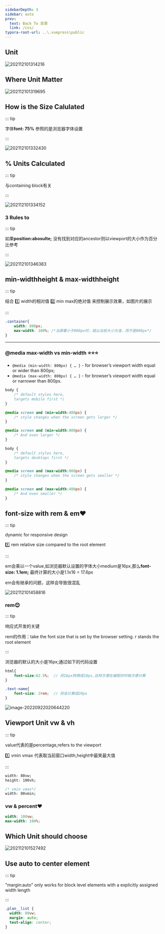```yaml
---
sidebarDepth: 3
sidebar: auto
prev:
  text: Back To 目录
  link: /css/
typora-root-url: ..\.vuepress\public
---
```




## Unit

![202112101314216](/images/css/202112101314216.jpg)

## Where Unit Matter

![202112101319695](/images/css/202112101319695.jpg)

## How is the Size Calulated

::: tip

字体**font: 75%** 参照的是浏览器字体设置

:::

![202112101332430](/images/css/202112101332430.jpg)

## % Units Calculated

::: tip

与containing block有关

:::

![202112101334152](/images/css/202112101334152.jpg)

### 3 Rules to 

::: tip

如果**position:abosulte;** 没有找到对应的ancestor则以viewport的大小作为百分比参考

:::

![202112101346383](/images/css/202112101346383.jpg)

## min-widthheight & max-widthheight

::: tip

结合 :one: width的相对值 :two: min max的绝对值 来控制展示效果，如图片的展示

:::

```css
.container{
    width: 800px;
    max-width: 100%; /*当屏幕小于800px时，就以当前大小为准，而不是800px*/
}
```



--------



### @media max-width vs min-width ⭐⭐⭐

- `@media (min-width: 800px) { … }` - for browser’s viewport width equal or wider than 800px;
- `@media (max-width: 800px) { … }` - for browser’s viewport width equal or narrower than 800px.



```css
body {
    /* default styles here, 
    targets mobile first */
}

@media screen and (min-width:480px) {
    /* style changes when the screen gets larger */
}

@media screen and (min-width:800px) {
    /* And even larger */
}
```



```css
body {
    /* default styles here, 
    targets desktops first */
}

@media screen and (max-width:800px) {
    /* style changes when the screen gets smaller */
}

@media screen and (max-width:480px) {
    /* And even smaller */
}
```







## font-size with rem & em❤️

::: tip

dynamic for responsive design

:one: rem relative size compared to the root element

:::

em会乘以一个value,如浏览器默认设置的字体大小medium是16px,那么**font-size: 1.1em;** 最终计算的大小是1.1x16  = 17.6px

em会有继承的问题，这样会导致很混乱

![202112101458816](/images/css/202112101458816.jpg)

### rem😊

::: tip

响应式开发的关键

rem的作用：take the font size that is set by the browser setting. r stands the root element

:::

浏览器的默认的大小是16px;通过如下的代码设置

```scss
html{
	font-size:62.5%;  // 将16px转换成10px,这样方便在编程的时候方便计算
}

.text-name{
    font-size: 2rem;  // 则会计算成20px
}
```

![image-20220922020644220](/images/css/image-20220922020644220.png)



## Viewport Unit vw & vh

::: tip

value代表的是percentage,refers to the viewport

:one: vmin vmax 代表取当前窗口width,height中最笑最大值

:::

```css
width: 80vw;
height: 100vh;

/* vmin vmax*/ 
width: 80vmin;
```



### vw & percent❤️

```scss
width: 100vw;
max-width: 100%;
```



## Which Unit should choose

![202112101527492](/images/css/202112101527492.jpg)

## Use auto to center element

::: tip

"margin:auto" only works for block level elements with a explicitly assigned width length

:::

``` css {2-3}
.plan__list {
  width: 80vw;
  margin: auto;
  text-align: center;
}
```

 



## 

